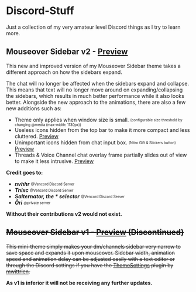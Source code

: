 # Discord-Stuff

Just a collection of my very amateur level Discord things as I try to learn more.

## __Mouseover Sidebar v2__ - [Preview](https://imgur.com/y962mRI)
This new and improved version of my Mouseover Sidebar theme takes a different approach on how the sidebars expand.

The chat will no longer be affected when the sidebars expand and collapse. 
This means that text will no longer move around on expanding/collapsing the sidebars, which results in much better performance while it also looks better.
Alongside the new approach to the animations, there are also a few new additions such as:
+ Theme only applies when window size is small. <sub><sup>(configurable size threshold by changing @media (max-width: 1130px))</sub></sup>
+ Useless icons hidden from the top bar to make it more compact and less cluttered. [Preview](https://i.imgur.com/7oHnRf8.png) 
+ Unimportant icons hidden from chat input box. <sub><sup>(Nitro Gift & Stickers button)</sub></sup> [Preview](https://i.imgur.com/DJRSllM.png)
+ Threads & Voice Channel chat overlay frame partially slides out of view to make it less intrusive. [Preview](https://imgur.com/a/yyaO8w6)

__Credit goes to:__
- ___nvhhr___  <sub><sup>@Vencord Discord Server</sup></sup>
- ___Tnixc___  <sub><sup>@Vencord Discord Server</sub></sup>
- ___Salternator, the * selector___  <sub><sup>@Vencord Discord Server</sub></sup>
- ___Ôri___  <sub><sup>@private server</sub></sup>

__Without their contributions v2 would not exist.__


## ~~__Mouseover Sidebar v1__ - [Preview](https://imgur.com/a/ecWkt7O) (Discontinued)~~
~~This mini-theme simply makes your dm/channels sidebar very narrow to save space and expands it upon mouseover.
Sidebar width, animation speed and animation delay can be adjusted easily with a text editor or through the Discord settings if you have the [ThemeSettings](https://github.com/mwittrien/BetterDiscordAddons/tree/master/Plugins/ThemeSettings) plugin by [mwittrien](https://github.com/mwittrien).~~

__As v1 is inferior it will not be receiving any further updates.__
